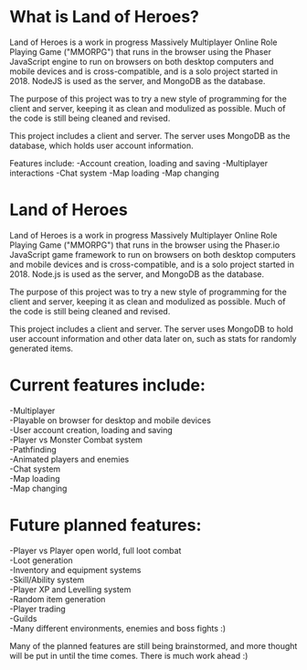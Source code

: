 # What is Land of Heroes?
Land of Heroes is a work in progress Massively Multiplayer Online Role Playing Game ("MMORPG") that runs in the browser using the Phaser JavaScript engine to run on browsers on both desktop computers and mobile devices and is cross-compatible, and is a solo project started in 2018. NodeJS is used as the server, and MongoDB as the database.

The purpose of this project was to try a new style of programming for the client and server, keeping it as clean and modulized as possible. Much of the code is still being cleaned and revised.

This project includes a client and server. The server uses MongoDB as the database, which holds user account information.

Features include:
-Account creation, loading and saving
-Multiplayer interactions
-Chat system
-Map loading
-Map changing

# Land of Heroes

Land of Heroes is a work in progress Massively Multiplayer Online Role Playing Game ("MMORPG") that runs in the browser using the Phaser.io JavaScript game framework to run on browsers on both desktop computers and mobile devices and is cross-compatible, and is a solo project started in 2018. Node.js is used as the server, and MongoDB as the database.

The purpose of this project was to try a new style of programming for the client and server, keeping it as clean and modulized as possible. Much of the code is still being cleaned and revised.

This project includes a client and server. The server uses MongoDB to hold user account information and other data later on, such as stats for randomly generated items.

# Current features include:  
-Multiplayer  
-Playable on browser for desktop and mobile devices  
-User account creation, loading and saving  
-Player vs Monster Combat system  
-Pathfinding  
-Animated players and enemies  
-Chat system  
-Map loading  
-Map changing  

# Future planned features:  
-Player vs Player open world, full loot combat  
-Loot generation  
-Inventory and equipment systems  
-Skill/Ability system  
-Player XP and Levelling system  
-Random item generation  
-Player trading  
-Guilds  
-Many different environments, enemies and boss fights :)  

Many of the planned features are still being brainstormed, and more thought will be put in until the time comes. There is much work ahead :)
